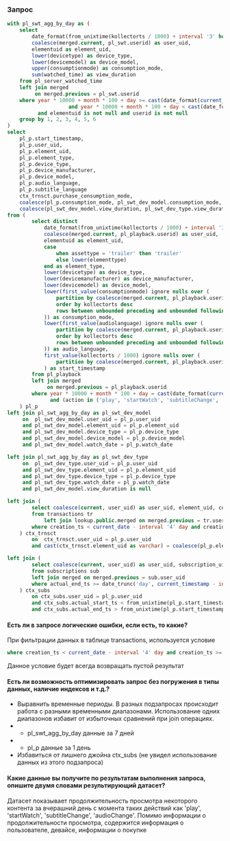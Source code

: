 ### Запрос

```sql
with pl_swt_agg_by_day as (
    select
        date_format(from_unixtime(kollectorts / 1000) + interval '3' hour, '%Y-%m-%d') as watch_date,
        coalesce(merged.current, pl_swt.userid) as user_uid,
        elementuid as element_uid,
        lower(devicetype) as device_type,
        lower(devicemodel) as device_model,
        upper(consumptionmode) as consumption_mode,
        sum(watched_time) as view_duration
    from pl_server_watched_time
    left join merged
         on merged.previous = pl_swt.userid
    where year * 10000 + month * 100 + day >= cast(date_format(current_date - interval '7' day, '%Y%m%d') as bigint)
					and year * 10000 + month * 100 + day < cast(date_format(current_date, '%Y%m%d') as bigint)
          and elementuid is not null and userid is not null
    group by 1, 2, 3, 4, 5, 6
)
select
	pl_p.start_timestamp,
	pl_p.user_uid,
	pl_p.element_uid,
	pl_p.element_type,
	pl_p.device_type,
	pl_p.device_manufacturer,
	pl_p.device_model,
	pl_p.audio_language,
	pl_p.subtitle_language
	ctx_trnsct.purchase_consumption_mode,
	coalesce(pl_p.consumption_mode, pl_swt_dev_model.consumption_mode, pl_swt_dev_type.consumption_mode) as consumption_mode,
	coalesce(pl_swt_dev_model.view_duration, pl_swt_dev_type.view_duration, 0) as view_duration
from (
        select distinct
            date_format(from_unixtime(kollectorts / 1000) + interval '3' hour, '%Y-%m-%d') as watch_date,
            coalesce(merged.current, pl_playback.userid) as user_uid,
            elementuid as element_uid,
            case
                when assettype = 'trailer' then 'trailer'
                else lower(elementtype)
            end as element_type,
            lower(devicetype) as device_type,
            lower(devicemanufacturer) as device_manufacturer,
            lower(devicemodel) as device_model,
            lower(first_value(consumptionmode) ignore nulls over (
                partition by coalesce(merged.current, pl_playback.userid), elementuid, lower(devicemodel)
                order by kollectorts desc
                rows between unbounded preceding and unbounded following
            )) as consumption_mode,
            lower(first_value(audiolanguage) ignore nulls over (
                partition by coalesce(merged.current, pl_playback.userid), elementuid, lower(devicemodel)
                order by kollectorts desc
                rows between unbounded preceding and unbounded following
            )) as audio_language,
            first_value(kollectorts / 1000) ignore nulls over (
                partition by coalesce(merged.current, pl_playback.userid), elementuid, lower(devicemodel) order by kollectorts rows between unbounded preceding and unbounded following
            ) as start_timestamp
        from pl_playback
        left join merged
             on merged.previous = pl_playback.userid
        where year * 10000 + month * 100 + day = cast(date_format(current_date - interval '1' day, '%Y%m%d') as bigint)
              and (action in ('play', 'startWatch', 'subtitleChange', 'audioChange'))
	) pl_p
left join pl_swt_agg_by_day as pl_swt_dev_model
	 on  pl_swt_dev_model.user_uid = pl_p.user_uid
	 and pl_swt_dev_model.element_uid = pl_p.element_uid
	 and pl_swt_dev_model.device_type = pl_p.device_type
	 and pl_swt_dev_model.device_model = pl_p.device_model
	 and pl_swt_dev_model.watch_date = pl_p.watch_date

left join pl_swt_agg_by_day as pl_swt_dev_type
	 on  pl_swt_dev_type.user_uid = pl_p.user_uid
	 and pl_swt_dev_type.element_uid = pl_p.element_uid
	 and pl_swt_dev_type.device_type = pl_p.device_type
	 and pl_swt_dev_type.watch_date = pl_p.watch_date
	 and pl_swt_dev_model.view_duration is null

left join (
		select coalesce(current, user_uid) as user_uid, element_uid, consumption_mode as purchase_consumption_mode
		from transactions tr
			left join lookup.public.merged on merged.previous = tr.user_uid
		where creation_ts < current_date - interval '4' day and creation_ts >= current_date - interval '3' day 
	) ctx_trnsct
		on  ctx_trnsct.user_uid = pl_p.user_uid
		and cast(ctx_trnsct.element_uid as varchar) = coalesce(pl_p.element_uid)

left join (
		select coalesce(current, user_uid) as user_uid, subscription_uid, user_subscription_uid, actual_start_ts, actual_end_ts
		from subscriptions sub
		left join merged on merged.previous = sub.user_uid
		where actual_end_ts >= date_trunc('day', current_timestamp - interval '1' day) and actual_start_ts < date_trunc('day', current_timestamp)
	) ctx_subs
		on ctx_subs.user_uid = pl_p.user_uid
		and ctx_subs.actual_start_ts < from_unixtime(pl_p.start_timestamp)
		and ctx_subs.actual_end_ts > from_unixtime(pl_p.start_timestamp)
```

#### Есть ли в запросе логические ошибки, если есть, то какие?

При фильтрации данных в таблице transactions, используется условие

```sql
where creation_ts < current_date - interval '4' day and creation_ts >= current_date - interval '3' day
```

Данное условие будет всегда возвращать пустой результат

#### Есть ли возможность оптимизировать запрос без погружения в типы данных, наличие индексов и т.д.?

- Выравнить временные периоды. В разных подзапросах происходит работа с разными временными диапазонами. Использование одних диапазонов избавит от избыточных сравнений при join операциях.
- - pl_swt_agg_by_day данные за 7 дней
- - pl_p данные за 1 день
- Избавиться от лишнего джойна ctx_subs (не увидел использование данных из этого подзапроса)

#### Какие данные вы получите по результатам выполнения запроса, опишите двумя словами результирующий датасет?  

Датасет показывает продолжительность просмотра некоторого контента за вчерашний день с момента таких действий как 'play', 'startWatch', 'subtitleChange', 'audioChange'. Помимо информации о продолжительности просмотра, содержится информация о пользователе, девайсе, информации о покупке